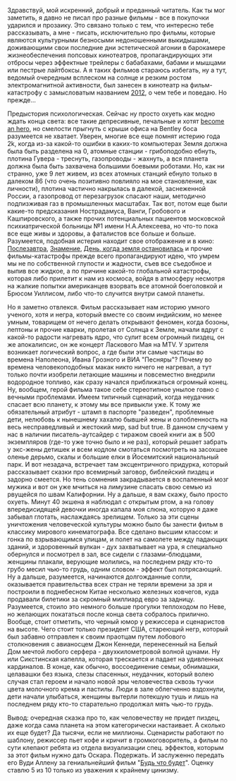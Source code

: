 Здравствуй, мой искренний, добрый и преданный читатель. Как ты мог заметить, я давно не писал про разные фильмы - все в покупочки ударился и прозаику. Это связано только с тем, что интересно тебе рассказывать, а мне - писать, исключительно про фильмы, которые являются культурными безносыми недоношенными выкидышами, доживающими свои последние дни эстетической агонии в барокамере жизнеобеспечения попсовых кинотеатров, пропагандирующих эти отбросы через эффектные трейлеры с бабабахами, бабами и мышцами или пестрые лайтбоксы. А я таких фильмов стараюсь избегать, ну а тут, ведомый очередным всплеском на солнце и резким ростом электромагнитной активности, был занесен в кинотеатр на фильм-катастрофу с замысловатым названием <a href="http://www.imdb.com/title/tt1190080/">2012</a>, о чем тебе и поведаю. Но прежде... <p></p><p>Предыстория психологическая. Сейчас ну просто охуеть как модно ждать конца света: все такие депресивные, печальные и хотят <a href="http://images.starcraftmazter.net/4chan/for_forums/an_hero.jpg">become an hero</a>, но смелости прыгнуть с крыши офиса на Bentley боса разумеется не хватает. Уверен, многие все еще помнят истерию года 2k, когда из-за какой-то ошибки в каких-то компьютерах Земля должна была быть разделена на 0, атомные станции - грибоподобно ебнуть, плотина Гувера - треснуть, газопроводы - жахнуть, а вся планета должна была быть захвачена большими боевыми роботами. Но, как ни странно, уже 9 лет живем, из всех атомных станций ебнуло только в далеком 86 (что очень позитивно повлияло на мое становление, как личности), плотина частично накрылась в далекой, заснеженной России, а газопровод от перезагрузок спасают наши, методично подпизживая газ в промышленных масштабах. Так вот, потом еще были какие-то предсказания Нострадамуса, Ванги, Гробового и Кашпировского, а также прочих потенциальных пациентов московской психиатрической больницы №1 имени Н.А.Алексеева, но что-то пока все еще живы и здоровы, а фаталистов все больше и больше. Разумеется, подобная истерия находит свое отображение и в кино: <a href="http://www.imdb.com/title/tt0319262/">Послезавтра</a>, <a href="http://www.imdb.com/title/tt0448011/">Знамение</a>, <a href="http://www.imdb.com/title/tt0970416/">День, когда земля остановилась</a> и прочие фильмы-катастрофы прежде всего пропагандируют идею, что умрем мы не по собственной глупости и жадности, съев все съедобное и выпив все жидкое, а по причине какой-то глобальной катастрофы, которая либо прилетит к нам из космоса, войдя в атмосферу несмотря на жалкие попытки американцев взорвать все атомной боеголовкой и Брюсом Уиллисом, либо что-то случится внутри самой планеты.</p><p></p><p>Но я заметно отвлекся. Фильм рассказывает нам историю умного ученого, хотя и негра, который вместе со своим индийским, но менее умным, товарищем от нечего делать открывают феномен, когда бозоны, лептоны и прочие кварки, пролетая от Солнца к Земле, начали вдруг с какой-то радости нагревать ядро, что сулит всем огромный пиздец, он же апокалипсис, он же концерт Ласкового Мая на MTV. У зрителя возникает логический вопрос, а где были эти самые частицы во времена Наполеона, Ивана Грозного и ВИА "Песняры"? Почему во времена человекоподобных макак никто ничего не нагревал, а тут только почти изобрели летающие машины и повсеместно внедрили водородное топливо, как сразу начался приближаться огромный конец. Ну, вообщем, герой фильма такое себе стереотипное унылое говно с вечными проблемами. Имеем типичный сценарий, когда неудачник спасает всю планету, к этому мы все привыкли уже. К тому же обязательный атрибут - штамп в паспорте "разведен", проблемные дети, нелюбовь к нынешнему хахалю бывшей жены и озлобленность на весь несправедливый и жестокий мир, sad but true. В данном случаем у нас в наличии писатель-аутсайдер с тиражом своей книги аж в 500 экземпляров (где-то уже точно было и не раз), который решает забрать у экс-жены детишек и всем кодлом смотаться посмотреть на засохшее оленье дерьмо, скалы и большие елки в Йосемитский национальный парк. И вот незадача, встречает там эксцентричного придурка, который рассказывает сказки про всемирный заговор, библейский пиздец и задорно смеется. Но тень сомнения закрадывается в воспаленный мозг мужика и вот он уже мчиться на лимузине спасать свою семью из рвущейся по швам Калифорнии. Ну а дальше, я вам скажу, было просто охуеть. Минут 40 экшена я наблюдал с открытым ртом, а на голову впередисидящей девочки иногда капала моя слюна, которую я даже забывал глотать, наслаждаясь зрелищем. Только за эти сцены уничтожения человеческой культуры можно было бы занести фильм в классику мирового кинематографа. Все сделано высшим классом: и гонка по взрывающимся улицам, и полет на самолете между падающих зданий, и здоровенный вулкан - дух захватывает на ура, я специально обернулся и посмотрел в зал, все сидели с глазами-блюдцами, женщины плакали, верующие молились, на последнем ряду кто-то грубо месил чью-то грудь, одним словом - эффект был потрясающий. Ну а дальше, разумеется, начинаются долгожданные сопли, оказывается правительства всех стран не теряли времени за зря и построили в поднебесном Китае несколько железных ковчегов, куда продавали билетики за скромный миллиард евро за задницу. Разумеется, стоило это немного больше прогулки теплоходом по Неве, но желающих покататься после конца света собралось прилично. Вообще, стоит отметить, что черный юмор у режиссера и сценаристов на высоте. Чего стоит только президент США, стареющий негр, который был забавно отправлен к своим праотцам путем лобового столкновения с авианосцем Джон Кеннеди, перенесенный на Белый Дом мечтой любого серфера - двухкилометровой волной цунами. Ну или Сикстинская капелла, которая трескается и падает на удивленных кардиналов. В конце, как обычно, воссоединение семьи, обнимашки, целавашки без языка, слезы спасенных, неудачник, который волею случая стал героем и начало новой эры человечества сквозь тучки цвета молочного крема и пастилы. Люди в зале облегченно вздохнули, дети начали улыбаться, женщины вытерли потекшую тушь и лишь на последнем ряду кто-то старательно продолжал мять чью-то грудь.</p><p></p><p>Вывод: очередная сказка про то, как человечеству не придет пиздец, даже когда сама планета на этом категорически настаивает. А сколько их еще будет? Да тысячи, если не миллионы. Сценаристы работают по шаблону, режиссер пьет кофе и кричит в громкоговоритель, а фильм по сути клепают ребята из отдела визуализации спец. эффектов, которым за этот фильм нужно дать Оскара. Подержать. И заслуженно передать его Вуди Аллену за гениальнейший фильм "<a href="http://www.imdb.com/title/tt1178663/">Будь что будет</a>". Оценку ставлю 5 из 10 только из уважения к крайнему цинизму.</p>